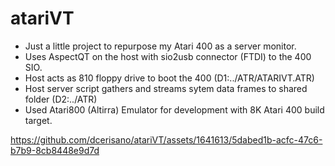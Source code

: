 # atariVT

- Just a little project to repurpose my Atari 400 as a server monitor.
- Uses AspectQT on the host with sio2usb connector (FTDI) to the 400 SIO.
- Host acts as 810 floppy drive to boot the 400 (D1:../ATR/ATARIVT.ATR)
- Host server script gathers and streams sytem data frames to shared folder (D2:../ATR)
- Used Atari800 (Altirra) Emulator for development with 8K Atari 400 build target.

https://github.com/dcerisano/atariVT/assets/1641613/5dabed1b-acfc-47c6-b7b9-8cb8448e9d7d

